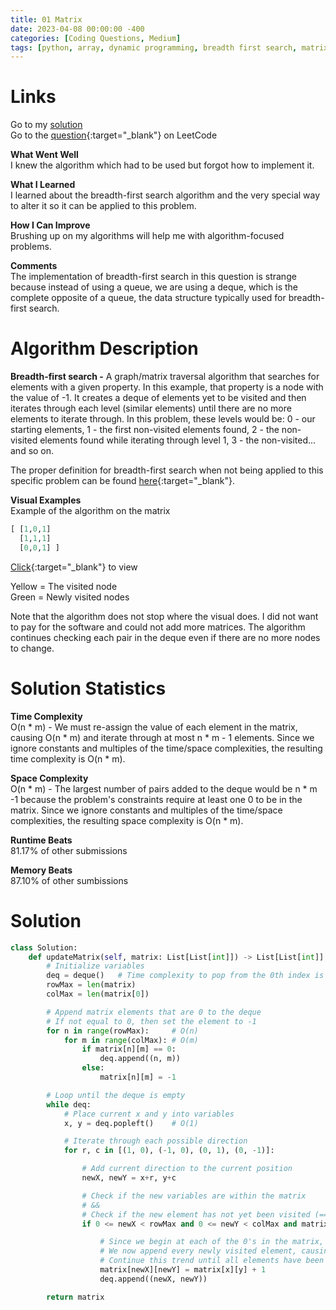 ```yaml
---
title: 01 Matrix
date: 2023-04-08 00:00:00 -400
categories: [Coding Questions, Medium]
tags: [python, array, dynamic programming, breadth first search, matrix]
---
```


# Links  

Go to my [solution](#solution)  
Go to the [question](https://leetcode.com/problems/01-matrix/){:target="_blank"} on LeetCode  

**What Went Well**  
I knew the algorithm which had to be used but forgot how to implement it.

**What I Learned**  
I learned about the breadth-first search algorithm and the very special way to alter it so it can be applied to this problem.

**How I Can Improve**  
Brushing up on my algorithms will help me with algorithm-focused problems.

**Comments**  
The implementation of breadth-first search in this question is strange because instead of using a queue, we are using a deque, which is the complete opposite of a queue, the data structure typically used for breadth-first search.

# Algorithm Description

**Breadth-first search -** A graph/matrix traversal algorithm that searches for elements with a given property. 
In this example, that property is a node with the value of -1. 
It creates a deque of elements yet to be visited and then iterates through each level (similar elements) until there are no more elements to iterate through. 
In this problem, these levels would be: 0 - our starting elements, 1 - the first non-visited elements found, 2 - the non-visited elements found while iterating through level 1, 3 - the non-visited... and so on.

The proper definition for breadth-first search when not being applied to this specific problem can be found [here](https://en.wikipedia.org/wiki/Breadth-first_search){:target="_blank"}.

**Visual Examples**  
Example of the algorithm on the matrix 

```python
[ [1,0,1]
  [1,1,1]
  [0,0,1] ]
```

 [Click](https://drive.google.com/file/d/1dR2CsFDWE4igiFThgYjKYSjEOl5wF16c/view?usp=sharing){:target="_blank"} to view  

Yellow = The visited node  
Green = Newly visited nodes  

Note that the algorithm does not stop where the visual does. I did not want to pay for the software and could not add more matrices. 
The algorithm continues checking each pair in the deque even if there are no more nodes to change.

# Solution Statistics  

**Time Complexity**  
O(n * m) - We must re-assign the value of each element in the matrix, causing O(n * m) and iterate through at most n * m - 1 elements. 
Since we ignore constants and multiples of the time/space complexities, the resulting time complexity is O(n * m).

**Space Complexity**  
O(n * m) - The largest number of pairs added to the deque would be n * m -1 because the problem's constraints require at least one 0 to be in the matrix. 
Since we ignore constants and multiples of the time/space complexities, the resulting space complexity is O(n * m).

**Runtime Beats**  
81.17% of other submissions  

**Memory Beats**  
87.10% of other sumbissions  

# Solution  

```python
class Solution:
    def updateMatrix(self, matrix: List[List[int]]) -> List[List[int]]:
        # Initialize variables
        deq = deque()   # Time complexity to pop from the 0th index is O(1) compared to an array which is O(n)
        rowMax = len(matrix)
        colMax = len(matrix[0])

        # Append matrix elements that are 0 to the deque
        # If not equal to 0, then set the element to -1
        for n in range(rowMax):     # O(n)
            for m in range(colMax): # O(m)
                if matrix[n][m] == 0:
                    deq.append((n, m))
                else:
                    matrix[n][m] = -1

        # Loop until the deque is empty
        while deq:
            # Place current x and y into variables
            x, y = deq.popleft()    # O(1)

            # Iterate through each possible direction
            for r, c in [(1, 0), (-1, 0), (0, 1), (0, -1)]:

                # Add current direction to the current position
                newX, newY = x+r, y+c

                # Check if the new variables are within the matrix
                # &&
                # Check if the new element has not yet been visited (== -1)
                if 0 <= newX < rowMax and 0 <= newY < colMax and matrix[newX][newY] == -1:

                    # Since we begin at each of the 0's in the matrix, all the first elements visited are set to 1
                    # We now append every newly visited element, causing any element visited to be set to 2
                    # Continue this trend until all elements have been visited
                    matrix[newX][newY] = matrix[x][y] + 1
                    deq.append((newX, newY))

        return matrix
```
